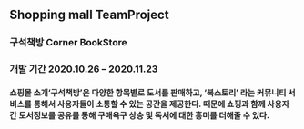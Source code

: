 ## Shopping mall TeamProject

### 구석책방 Corner BookStore 

### 개발 기간  2020.10.26 – 2020.11.23

#### 쇼핑몰 소개‘구석책방’은 다양한 항목별로 도서를 판매하고, ‘북스토리’ 라는 커뮤니티 서비스를 통해서 사용자들이 소통할 수 있는 공간을 제공한다. 때문에 쇼핑과 함께 사용자간 도서정보를 공유를 통해 구매욕구 상승 및 독서에 대한 흥미를 더해줄 수 있다.




